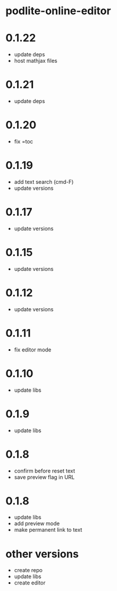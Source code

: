 # podlite-online-editor

# 0.1.22

- update deps
- host mathjax files

# 0.1.21

- update deps

# 0.1.20

- fix =toc

# 0.1.19

- add text search (cmd-F)
- update versions

# 0.1.17

- update versions

# 0.1.15

- update versions

# 0.1.12

- update versions

# 0.1.11

- fix editor mode

# 0.1.10

- update libs

# 0.1.9

- update libs

# 0.1.8

- confirm before reset text
- save preview flag in URL

# 0.1.8

- update libs
- add preview mode
- make permanent link to text

# other versions

- create repo
- update libs
- create editor

